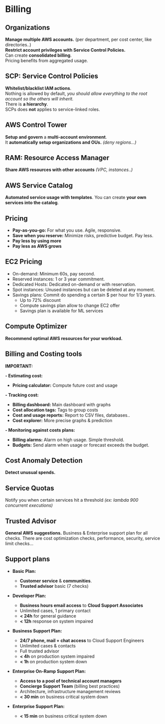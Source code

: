 # Billing

## Organizations

**Manage multiple AWS accounts.** (per department, per cost center, like directories..)   
**Restrict account privileges with Service Control Policies.**  
Can create **consolidated billing**.  
Pricing benefits from aggregated usage.

## SCP: Service Control Policies

**Whitelist/blacklist IAM actions**.  
Nothing is allowed by default, *you should allow everything to the root account so the others will inherit.*  
There is **a hierarchy**.  
SCPs does **not** applies to service-linked roles.

## AWS Control Tower

**Setup and govern** a **multi-account environment**.  
It **automatically setup organizations and OUs.** *(deny regions...)*

## RAM: Resource Access Manager

**Share AWS resources with other accounts** *(VPC, instances..)*

## AWS Service Catalog

**Automated service usage with templates**.
You can create **your own services into the catalog**.

## Pricing

- **Pay-as-you-go:** For what you use. Agile, responsive.
- **Save when you reserve:** Minimize risks, predictive budget. Pay less.
- **Pay less by using more**
- **Pay less as AWS grows**

## EC2 Pricing

- On-demand: Minimum 60s, pay second.
- Reserved instances: 1 or 3 year commitment.
- Dedicated Hosts: Dedicated on-demand or with reservation.
- Spot instances: Unused instances but can be deleted at any moment.
- Savings plans: Commit do spending a certain $ per hour for 1/3 years.
  - Up to 72% discount
  - Compute savings plan allow to change EC2 offer
  - Savings plan is available for ML services

## Compute Optimizer

**Recommend optimal AWS resources for your workload.**

## Billing and Costing tools

**IMPORTANT:**

**- Estimating cost:**
  - **Pricing calculator:** Compute future cost and usage

**- Tracking cost:**  
  - **Billing dashboard:** Main dashboard with graphs
  - **Cost allocation tags:** Tags to group costs
  - **Cost and usage reports:** Report to CSV files, databases..
  - **Cost explorer:** More precise graphs & prediction

**- Monitoring against costs plans:**
  - **Billing alarms:** Alarm on high usage. Simple threshold.
  - **Budgets:** Send alarm when usage or forecast exceeds the budget.

## Cost Anomaly Detection

**Detect unusual spends.**

## Service Quotas

Notify you when certain services hit a threshold *(ex: lambda 900 concurrent executions)*

## Trusted Advisor

**General AWS suggestions.** Business & Enterprise support plan for all checks.
There are cost optimization checks, performance, security, service limit checks...

## Support plans

- **Basic Plan:**
  - **Customer service** & **communities**.
  - **Trusted advisor** basic (7 checks)

- **Developer Plan:**
  - **Business hours email access** to **Cloud Support Associates**
  - Unlimited cases, 1 primary contact
  - **< 24h** for general guidance
  - **< 12h** response on system impaired

- **Business Support Plan:**
  - **24/7 phone, mail + chat access** to Cloud Support Engineers
  - Unlimited cases & contacts
  - Full trusted advisor
  - **< 4h** on production system impaired
  - **< 1h** on production system down

- **Enterprise On-Ramp Support Plan:**
  - **Access to a pool of technical account managers**
  - **Concierge Support Team** (billing best practices)
  - Architecture, infrastructure management reviews
  - **< 30 min** on business critical system down

- **Enterprise Support Plan:**
  - **< 15 min** on business critical system down
